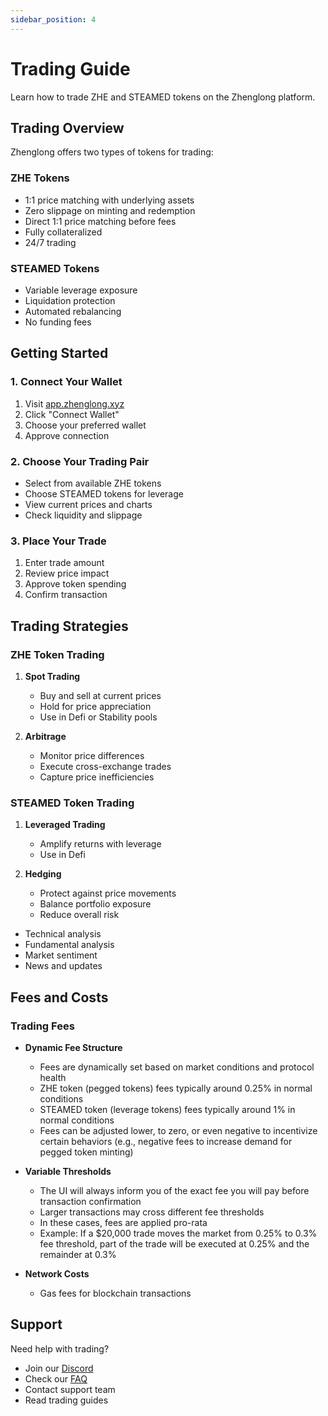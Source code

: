 ```yaml
---
sidebar_position: 4
---
```


# Trading Guide

Learn how to trade ZHE and STEAMED tokens on the Zhenglong platform.

## Trading Overview

Zhenglong offers two types of tokens for trading:

### ZHE Tokens

- 1:1 price matching with underlying assets
- Zero slippage on minting and redemption
- Direct 1:1 price matching before fees
- Fully collateralized
- 24/7 trading

### STEAMED Tokens

- Variable leverage exposure
- Liquidation protection
- Automated rebalancing
- No funding fees

## Getting Started

### 1. Connect Your Wallet

1. Visit [app.zhenglong.xyz](https://app.zhenglong.xyz)
2. Click "Connect Wallet"
3. Choose your preferred wallet
4. Approve connection

### 2. Choose Your Trading Pair

- Select from available ZHE tokens
- Choose STEAMED tokens for leverage
- View current prices and charts
- Check liquidity and slippage

### 3. Place Your Trade

1. Enter trade amount
2. Review price impact
3. Approve token spending
4. Confirm transaction

## Trading Strategies

### ZHE Token Trading

1. **Spot Trading**

   - Buy and sell at current prices
   - Hold for price appreciation
   - Use in Defi or Stability pools

2. **Arbitrage**
   - Monitor price differences
   - Execute cross-exchange trades
   - Capture price inefficiencies

### STEAMED Token Trading

1. **Leveraged Trading**

   - Amplify returns with leverage
   - Use in Defi

2. **Hedging**
   - Protect against price movements
   - Balance portfolio exposure
   - Reduce overall risk

- Technical analysis
- Fundamental analysis
- Market sentiment
- News and updates

## Fees and Costs

### Trading Fees

- **Dynamic Fee Structure**

  - Fees are dynamically set based on market conditions and protocol health
  - ZHE token (pegged tokens) fees typically around 0.25% in normal conditions
  - STEAMED token (leverage tokens) fees typically around 1% in normal conditions
  - Fees can be adjusted lower, to zero, or even negative to incentivize certain behaviors (e.g., negative fees to increase demand for pegged token minting)

- **Variable Thresholds**

  - The UI will always inform you of the exact fee you will pay before transaction confirmation
  - Larger transactions may cross different fee thresholds
  - In these cases, fees are applied pro-rata
  - Example: If a $20,000 trade moves the market from 0.25% to 0.3% fee threshold, part of the trade will be executed at 0.25% and the remainder at 0.3%

- **Network Costs**
  - Gas fees for blockchain transactions

## Support

Need help with trading?

- Join our [Discord](https://discord.gg/zhenglong)
- Check our [FAQ](/faq)
- Contact support team
- Read trading guides
